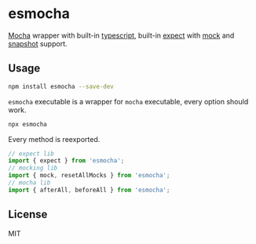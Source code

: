 # esmocha

[Mocha](https://mochajs.org) wrapper with built-in [typescript](https://github.com/node-loaders/loaders/tree/main/workspaces/esbuild), built-in [expect](https://jestjs.io/docs/expect) with [mock](https://github.com/node-loaders/loaders/tree/main/workspaces/jest-mock) and [snapshot](https://github.com/mshima/mocha-expect-snapshot) support.

## Usage

```sh
npm install esmocha --save-dev
```

`esmocha` executable is a wrapper for `mocha` executable, every option should work.

```sh
npx esmocha
```

Every method is reexported.

```js
// expect lib
import { expect } from 'esmocha';
// mocking lib
import { mock, resetAllMocks } from 'esmocha';
// mocha lib
import { afterAll, beforeAll } from 'esmocha';
```

## License

MIT
